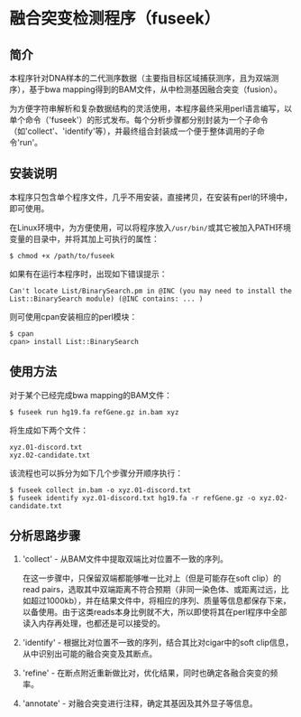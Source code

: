 # 融合突变检测程序（fuseek）

## 简介

本程序针对DNA样本的二代测序数据（主要指目标区域捕获测序，且为双端测序），基于bwa mapping得到的BAM文件，从中检测基因融合突变（fusion）。

为方便字符串解析和复杂数据结构的灵活使用，本程序最终采用perl语言编写，以单个命令（'fuseek'）的形式发布。每个分析步骤都分别封装为一个子命令（如'collect'、'identify'等），并最终组合封装成一个便于整体调用的子命令'run'。


## 安装说明

本程序只包含单个程序文件，几乎不用安装，直接拷贝，在安装有perl的环境中，即可使用。

在Linux环境中，为方便使用，可以将程序放入`/usr/bin/`或其它被加入PATH环境变量的目录中，并将其加上可执行的属性：

	$ chmod +x /path/to/fuseek

如果有在运行本程序时，出现如下错误提示：

	Can't locate List/BinarySearch.pm in @INC (you may need to install the List::BinarySearch module) (@INC contains: ... )

则可使用cpan安装相应的perl模块：

	$ cpan
	cpan> install List::BinarySearch


## 使用方法

对于某个已经完成bwa mapping的BAM文件：

	$ fuseek run hg19.fa refGene.gz in.bam xyz

将生成如下两个文件：

	xyz.01-discord.txt
	xyz.02-candidate.txt

该流程也可以拆分为如下几个步骤分开顺序执行：

	$ fuseek collect in.bam -o xyz.01-discord.txt
	$ fuseek identify xyz.01-discord.txt hg19.fa -r refGene.gz -o xyz.02-candidate.txt


## 分析思路步骤

1. 'collect' - 从BAM文件中提取双端比对位置不一致的序列。

	在这一步骤中，只保留双端都能够唯一比对上（但是可能存在soft clip）的read pairs，选取其中双端距离不符合预期（非同一染色体、或距离过远，比如超过1000kb），并在结果文件中，将相应的序列、质量等信息都保存下来，以备使用。由于这类reads本身比例就不大，所以即使将其在perl程序中全部读入内存再处理，也都还是可以接受的。

2. 'identify' - 根据比对位置不一致的序列，结合其比对cigar中的soft clip信息，从中识别出可能的融合突变及其断点。

3. 'refine' - 在断点附近重新做比对，优化结果，同时也确定各融合突变的频率。

4. 'annotate' - 对融合突变进行注释，确定其基因及其外显子等信息。

